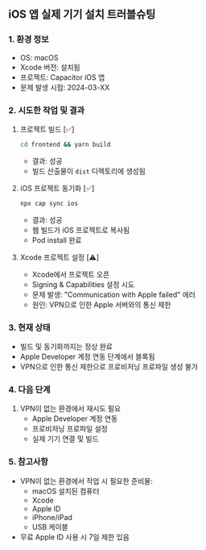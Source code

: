 ## iOS 앱 실제 기기 설치 트러블슈팅

### 1. 환경 정보
- OS: macOS
- Xcode 버전: 설치됨
- 프로젝트: Capacitor iOS 앱
- 문제 발생 시점: 2024-03-XX

### 2. 시도한 작업 및 결과

1. 프로젝트 빌드 [✅]
   ```bash
   cd frontend && yarn build
   ```
   - 결과: 성공
   - 빌드 산출물이 `dist` 디렉토리에 생성됨

2. iOS 프로젝트 동기화 [✅]
   ```bash
   npx cap sync ios
   ```
   - 결과: 성공
   - 웹 빌드가 iOS 프로젝트로 복사됨
   - Pod install 완료

3. Xcode 프로젝트 설정 [⚠️]
   - Xcode에서 프로젝트 오픈
   - Signing & Capabilities 설정 시도
   - 문제 발생: "Communication with Apple failed" 에러
   - 원인: VPN으로 인한 Apple 서버와의 통신 제한

### 3. 현재 상태
- 빌드 및 동기화까지는 정상 완료
- Apple Developer 계정 연동 단계에서 블록됨
- VPN으로 인한 통신 제한으로 프로비저닝 프로파일 생성 불가

### 4. 다음 단계
1. VPN이 없는 환경에서 재시도 필요
   - Apple Developer 계정 연동
   - 프로비저닝 프로파일 설정
   - 실제 기기 연결 및 빌드

### 5. 참고사항
- VPN이 없는 환경에서 작업 시 필요한 준비물:
  - macOS 설치된 컴퓨터
  - Xcode
  - Apple ID
  - iPhone/iPad
  - USB 케이블
- 무료 Apple ID 사용 시 7일 제한 있음 